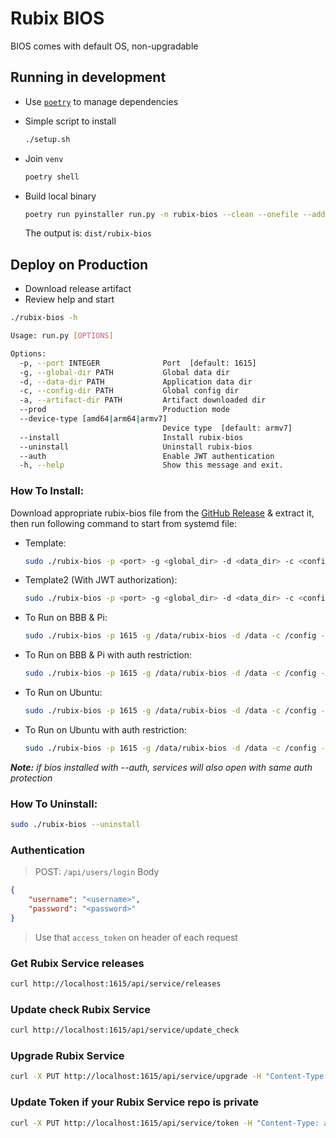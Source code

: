 # Rubix BIOS

BIOS comes with default OS, non-upgradable

## Running in development

- Use [`poetry`](https://github.com/python-poetry/poetry) to manage dependencies
- Simple script to install

    ```bash
    ./setup.sh
    ```

- Join `venv`

    ```bash
    poetry shell
    ```

- Build local binary

    ```bash
    poetry run pyinstaller run.py -n rubix-bios --clean --onefile --add-data VERSION:. --add-data systemd:systemd
    ```

  The output is: `dist/rubix-bios`

## Deploy on Production

- Download release artifact
- Review help and start
```bash
./rubix-bios -h

Usage: run.py [OPTIONS]

Options:
  -p, --port INTEGER              Port  [default: 1615]
  -g, --global-dir PATH           Global data dir
  -d, --data-dir PATH             Application data dir
  -c, --config-dir PATH           Global config dir
  -a, --artifact-dir PATH         Artifact downloaded dir
  --prod                          Production mode
  --device-type [amd64|arm64|armv7]
                                  Device type  [default: armv7]
  --install                       Install rubix-bios
  --uninstall                     Uninstall rubix-bios
  --auth                          Enable JWT authentication
  -h, --help                      Show this message and exit.
```

### How To Install:

Download appropriate rubix-bios file from the [GitHub Release](https://github.com/NubeIO/rubix-bios/releases) & extract 
it, then run following command to start from systemd file:

- Template: 
    ```bash
    sudo ./rubix-bios -p <port> -g <global_dir> -d <data_dir> -c <config_dir> -a <artifact_dir> --device-type <device_type> --prod --install
    ```
- Template2 (With JWT authorization): 
  ```bash
  sudo ./rubix-bios -p <port> -g <global_dir> -d <data_dir> -c <config_dir> -a <artifact_dir> --device-type <device_type> --prod --install --auth
  ```
- To Run on BBB & Pi: 
    ```bash
    sudo ./rubix-bios -p 1615 -g /data/rubix-bios -d /data -c /config -a /apps --prod --install
    ```
- To Run on BBB & Pi with auth restriction: 
    ```bash
    sudo ./rubix-bios -p 1615 -g /data/rubix-bios -d /data -c /config -a /apps --prod --install --auth
    ```  
- To Run on Ubuntu: 
    ```bash
    sudo ./rubix-bios -p 1615 -g /data/rubix-bios -d /data -c /config -a /apps --prod --install --device-type amd64
    ```    
- To Run on Ubuntu with auth restriction: 
    ```bash
    sudo ./rubix-bios -p 1615 -g /data/rubix-bios -d /data -c /config -a /apps --prod --install --auth --device-type amd64
    ```   

_**Note:** if bios installed with --auth, services will also open with same auth protection_

### How To Uninstall:

```bash
sudo ./rubix-bios --uninstall
```

### Authentication

> POST: `/api/users/login`
> Body
```json
{
    "username": "<username>",
    "password": "<password>"
}
```

> Use that `access_token` on header of each request

### Get Rubix Service releases
```bash
curl http://localhost:1615/api/service/releases
```


### Update check Rubix Service

```bash
curl http://localhost:1615/api/service/update_check
```


### Upgrade Rubix Service

```bash
curl -X PUT http://localhost:1615/api/service/upgrade -H "Content-Type: application/json" -d '{"version": latest|<version>}
```


### Update Token if your Rubix Service repo is private

```bash
curl -X PUT http://localhost:1615/api/service/token -H "Content-Type: application/json" -d '{"token": <TOKEN>|null}'
```